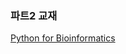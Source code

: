 
### 파트2 교재
[Python for Bioinformatics](http://www.amazon.com/Python-Bioinformatics-Bartlett-Biomedical-Informatics/dp/0763751863)